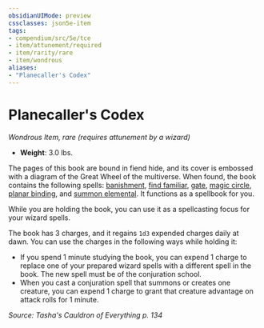 ```yaml
---
obsidianUIMode: preview
cssclasses: json5e-item
tags:
- compendium/src/5e/tce
- item/attunement/required
- item/rarity/rare
- item/wondrous
aliases: 
- "Planecaller's Codex"
---
```

# Planecaller's Codex
*Wondrous Item, rare (requires attunement by a wizard)*  

- **Weight**: 3.0 lbs.

The pages of this book are bound in fiend hide, and its cover is embossed with a diagram of the Great Wheel of the multiverse. When found, the book contains the following spells: [banishment](/compendium/spells/banishment.md), [find familiar](/compendium/spells/find-familiar.md), [gate](/compendium/spells/gate.md), [magic circle](/compendium/spells/magic-circle.md), [planar binding](/compendium/spells/planar-binding.md), and [summon elemental](/compendium/spells/summon-elemental-tce.md). It functions as a spellbook for you.

While you are holding the book, you can use it as a spellcasting focus for your wizard spells.

The book has 3 charges, and it regains `1d3` expended charges daily at dawn. You can use the charges in the following ways while holding it:

- If you spend 1 minute studying the book, you can expend 1 charge to replace one of your prepared wizard spells with a different spell in the book. The new spell must be of the conjuration school.  
- When you cast a conjuration spell that summons or creates one creature, you can expend 1 charge to grant that creature advantage on attack rolls for 1 minute.  

*Source: Tasha's Cauldron of Everything p. 134*